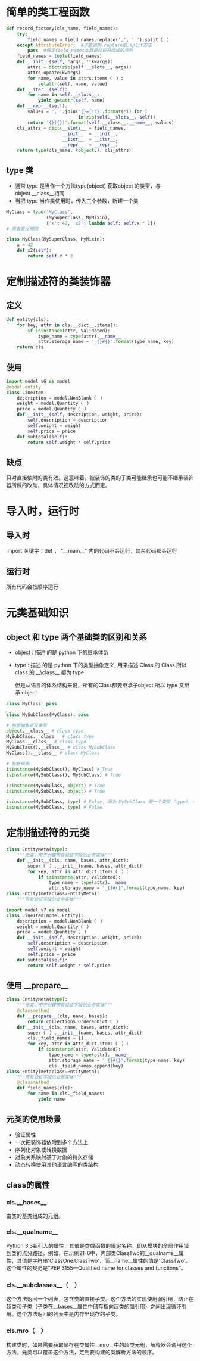 
# 简单的类工程函数

```python
def record_factory(cls_name, field_names):
    try:
        field_names = field_names.replace(',', ' ').split（　）  
    except AttributeError:  #不能调用.replace或.split方法
        pass  #假定field_names本就是标识符组成的序列
    field_names = tuple(field_names)  
    def __init__(self, *args, **kwargs):  
        attrs = dict(zip(self.__slots__, args))
        attrs.update(kwargs)
        for name, value in attrs.items（　）:
            setattr(self, name, value)
    def __iter__(self):  
        for name in self.__slots__:
            yield getattr(self, name)
    def __repr__(self):  
        values = ', '.join('{}={!r}'.format(*i) for i
                           in zip(self.__slots__, self))
        return '{}({})'.format(self.__class__.__name__, values)
    cls_attrs = dict(__slots__ = field_names,  
                     __init__  = __init__,
                     __iter__  = __iter__,
                     __repr__  = __repr__)
    return type(cls_name, (object,), cls_attrs)  
```

## type 类
- 通常 type 是当作一个方法type(object) 获取object 的类型，与 object.\_\_class\_\_相同
- 当把 type 当作类使用时，传入三个参数，新建一个类
```python
MyClass = type('MyClass', 
			   (MySuperClass, MyMixin), 
			   {'x': 42, 'x2': lambda self: self.x * 2})
# 两者意义相同

class MyClass(MySuperClass, MyMixin): 
	x = 42 
	def x2(self): 
		return self.x * 2
```

# 定制描述符的类装饰器

## 定义

```python
def entity(cls): 
    for key, attr in cls.__dict__.items():  
        if isinstance(attr, Validated):  
            type_name = type(attr).__name__
            attr.storage_name = '_{}#{}'.format(type_name, key)  
    return cls  
```

## 使用

```python
import model_v6 as model
@model.entity  
class LineItem:
    description = model.NonBlank（　）
    weight = model.Quantity（　）
    price = model.Quantity（　）
    def __init__(self, description, weight, price):
        self.description = description
        self.weight = weight
        self.price = price
    def subtotal(self):
        return self.weight * self.price
```

## 缺点
只对直接依附的类有效。这意味着，被装饰的类的子类可能继承也可能不继承装饰器所做的改动，具体情况视改动的方式而定。

# 导入时，运行时
## 导入时
import
关键字：def  ， "\_\_main\_\_"
内的代码不会运行，其余代码都会运行
## 运行时
所有代码会按顺序运行

# 元类基础知识
## object  和 type 两个基础类的区别和关系
- object : 描述 的是 python 下的继承体系
- type : 描述 的是 python 下的类型抽象定义, 用来描述 Class 的 Class
  所以 class 的 \_\_\class\_\_ 都为 type
  
  但是从语言的体系结构来说，所有的Class都要继承子object,所以 type 又继承 object 

```python
class MyClass: pass

class MySubClass(MyClass): pass

# 判断抽象定义类型
object.__class__ # class type
MySubClass.__class__ # class type
MyClass.__class__ # class type
MySubClass().__class__ # class MySubClass
MyClass().__class__ # class MyClass

# 判断继承
isinstance(MySubClass(), MyClass) # True
isinstance(MySubClass(), MySubClass) # True

isinstance(MySubClass, object) # True
isinstance(MySubClass, object) # True

isinstance(MySubClass, type) # False, 因为 MySubClass 是一个类型（type），但继承体系不是从type
isinstance(MySubClass, type) # False

```

# 定制描述符的元类

```python
class EntityMeta(type):
    """元类，用于创建带有验证字段的业务实体"""
    def __init__(cls, name, bases, attr_dict):
        super（　）.__init__(name, bases, attr_dict)  
        for key, attr in attr_dict.items（　）:  
            if isinstance(attr, Validated):
                type_name = type(attr).__name__
                attr.storage_name = '_{}#{}'.format(type_name, key)
class Entity(metaclass=EntityMeta):  
    """带有验证字段的业务实体"""
```

```python
import model_v7 as model
class LineItem(model.Entity):  
    description = model.NonBlank（　）
    weight = model.Quantity（　）
    price = model.Quantity（　）
    def __init__(self, description, weight, price):
        self.description = description
        self.weight = weight
        self.price = price
    def subtotal(self):
        return self.weight * self.price
```

## 使用 \_\_prepare\_\_

```python
class EntityMeta(type):
    """元类，用于创建带有验证字段的业务实体"""
    @classmethod
    def __prepare__(cls, name, bases):
        return collections.OrderedDict（　）  
    def __init__(cls, name, bases, attr_dict):
        super（　）.__init__(name, bases, attr_dict)
        cls._field_names = []  
        for key, attr in attr_dict.items（　）:  
            if isinstance(attr, Validated):
                type_name = type(attr).__name__
                attr.storage_name = '_{}#{}'.format(type_name, key)
                cls._field_names.append(key)  
class Entity(metaclass=EntityMeta):
    """带有验证字段的业务实体"""
    @classmethod
    def field_names(cls):  
        for name in cls._field_names:
            yield name
```

## 元类的使用场景
- 验证属性
- 一次把装饰器依附到多个方法上
- 序列化对象或转换数据
- 对象关系映射基于对象的持久存储
- 动态转换使用其他语言编写的类结构


## class的属性
### cls.\_\_bases\_\_
由类的基类组成的元组。
### cls.\_\_qualname\_\_
Python 3.3新引入的属性，其值是类或函数的限定名称，即从模块的全局作用域到类的点分路径。例如，在示例21-6中，内部类ClassTwo的__qualname__属性，其值是字符串'ClassOne.ClassTwo'，而__name__属性的值是'ClassTwo'。这个属性的规范是“PEP 3155—Qualified name for classes and functions”。
### cls.\_\_subclasses\_\_（　）
这个方法返回一个列表，包含类的直接子类。这个方法的实现使用弱引用，防止在超类和子类（子类在__bases__属性中储存指向超类的强引用）之间出现循环引用。这个方法返回的列表中是内存里现存的子类。
### cls.mro（　）
构建类时，如果需要获取储存在类属性__mro__中的超类元组，解释器会调用这个方法。元类可以覆盖这个方法，定制要构建的类解析方法的顺序。